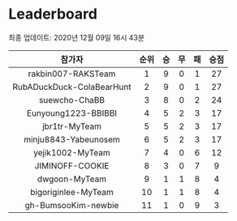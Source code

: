 # Leaderboard
최종 업데이트: 2020년 12월 09일 16시 43분




| 참가자 | 순위 | 승 | 무 | 패 | 승점 |
|:---:|:---:|:---:|:---:|:---:|:---:|
| rakbin007-RAKSTeam | 1 | 9 | 0 | 1 | 27 |
| RubADuckDuck-ColaBearHunt | 2 | 9 | 0 | 1 | 27 |
| suewcho-ChaBB | 3 | 8 | 0 | 2 | 24 |
| Eunyoung1223-BBIBBI | 4 | 5 | 2 | 3 | 17 |
| jbr1tr-MyTeam | 5 | 5 | 2 | 3 | 17 |
| minju8843-Yabeunosem | 6 | 5 | 2 | 3 | 17 |
| yejik1002-MyTeam | 7 | 4 | 0 | 6 | 12 |
| JIMINOFF-COOKIE | 8 | 3 | 0 | 7 | 9 |
| dwgoon-MyTeam | 9 | 1 | 1 | 8 | 4 |
| bigoriginlee-MyTeam | 10 | 1 | 1 | 8 | 4 |
| gh-BumsooKim-newbie | 11 | 1 | 0 | 9 | 3 |